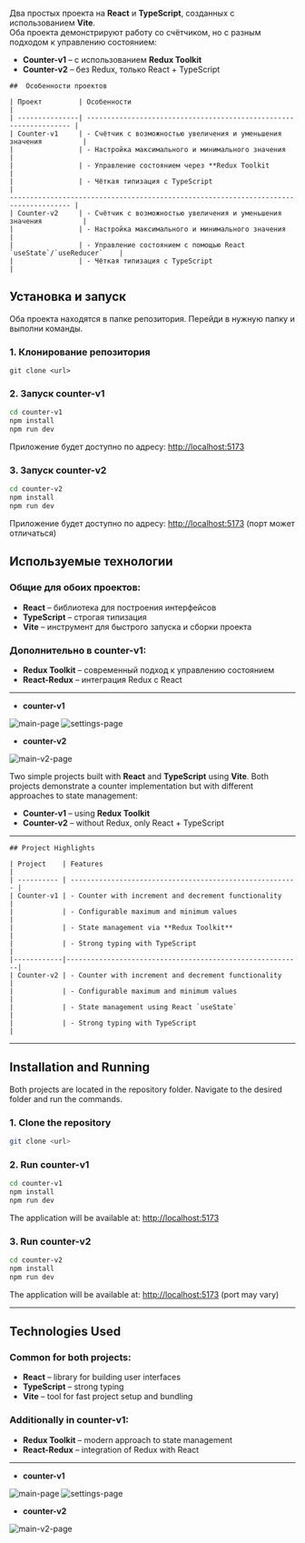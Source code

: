 

Два простых проекта на **React** и **TypeScript**, созданных с использованием **Vite**.  
Оба проекта демонстрируют работу со счётчиком, но с разным подходом к управлению состоянием:

- **Counter-v1** – с использованием **Redux Toolkit**  
- **Counter-v2** – без Redux, только React + TypeScript  


````
##  Особенности проектов

| Проект         | Особенности                                                        |
| ---------------| ------------------------------------------------------------------ |
| Counter-v1     | - Счётчик с возможностью увеличения и уменьшения значения          |
|                | - Настройка максимального и минимального значения                  |
|                | - Управление состоянием через **Redux Toolkit                      |
|                | - Чёткая типизация с TypeScript                                    |
------------------------------------------------------------------------------------- |              
| Counter-v2     | - Счётчик с возможностью увеличения и уменьшения значения          |
|                | - Настройка максимального и минимального значения                  |
|                | - Управление состоянием с помощью React `useState`/`useReducer`    |
|                | - Чёткая типизация с TypeScript                                    |
````

## Установка и запуск

Оба проекта находятся в папке репозитория. Перейди в нужную папку и выполни команды.

### 1. Клонирование репозитория

````
git clone <url>
````

### 2. Запуск **counter-v1**

```bash
cd counter-v1
npm install
npm run dev
```

Приложение будет доступно по адресу: [http://localhost:5173](http://localhost:5173)

### 3. Запуск **counter-v2**

```bash
cd counter-v2
npm install
npm run dev
```

Приложение будет доступно по адресу: [http://localhost:5173](http://localhost:5173) (порт может отличаться)

##  Используемые технологии

### Общие для обоих проектов:

* **React** – библиотека для построения интерфейсов
* **TypeScript** – строгая типизация
* **Vite** – инструмент для быстрого запуска и сборки проекта

### Дополнительно в **counter-v1**:

* **Redux Toolkit** – современный подход к управлению состоянием
* **React-Redux** – интеграция Redux с React

---

* **counter-v1**

![main-page](images/main.png)
![settings-page](images/setting.png)

* **counter-v2**

![main-v2-page](images/main-v2.png)




Two simple projects built with **React** and **TypeScript** using **Vite**.
Both projects demonstrate a counter implementation but with different approaches to state management:

* **Counter-v1** – using **Redux Toolkit**
* **Counter-v2** – without Redux, only React + TypeScript

---
````
## Project Highlights

| Project    | Features                                                 |
| ---------- | -------------------------------------------------------- |
| Counter-v1 | - Counter with increment and decrement functionality     |
|            | - Configurable maximum and minimum values                |
|            | - State management via **Redux Toolkit**                 |
|            | - Strong typing with TypeScript                          |
|------------|----------------------------------------------------------|
| Counter-v2 | - Counter with increment and decrement functionality     |
|            | - Configurable maximum and minimum values                |
|            | - State management using React `useState`                |
|            | - Strong typing with TypeScript                          |
````
---

## Installation and Running

Both projects are located in the repository folder.
Navigate to the desired folder and run the commands.

### 1. Clone the repository

```bash
git clone <url>
```

### 2. Run **counter-v1**

```bash
cd counter-v1
npm install
npm run dev
```

The application will be available at: [http://localhost:5173](http://localhost:5173)

### 3. Run **counter-v2**

```bash
cd counter-v2
npm install
npm run dev
```

The application will be available at: [http://localhost:5173](http://localhost:5173) (port may vary)

---

## Technologies Used

### Common for both projects:

* **React** – library for building user interfaces
* **TypeScript** – strong typing
* **Vite** – tool for fast project setup and bundling

### Additionally in **counter-v1**:

* **Redux Toolkit** – modern approach to state management
* **React-Redux** – integration of Redux with React

---

* **counter-v1**

![main-page](images/main.png)
![settings-page](images/setting.png)

* **counter-v2**

![main-v2-page](images/main-v2.png)


